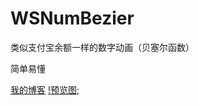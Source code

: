 # WSNumBezier
类似支付宝余额一样的数字动画（贝塞尔函数）


简单易懂 


[我的博客](http://www.cnblogs.com/Seeulater/ "欢迎私信我哦")
[!预览图](https://github.com/PerfectShen/WSNumBezier/blob/master/NumBezier1.gif);
